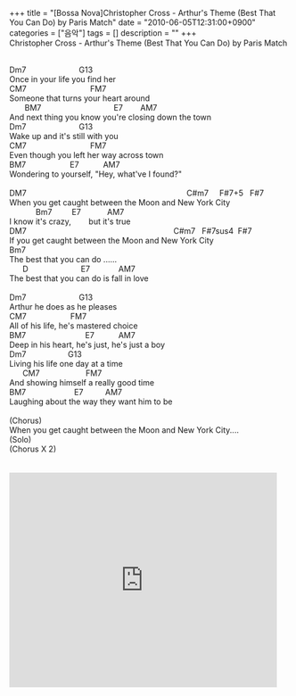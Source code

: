 +++
title = "[Bossa Nova]Christopher Cross - Arthur's Theme (Best That You Can Do) by Paris Match"
date = "2010-06-05T12:31:00+0900"
categories = ["음악"]
tags = []
description = ""
+++
<span class="copyright_entry" style="display:block;" title="[Bossa Nova]Christopher Cross - Arthur's Theme (Best That You Can Do) by Paris Match@@**@@http://shed.egloos.com/3309541"></span>Christopher Cross - Arthur's Theme (Best That You Can Do) by Paris Match
<br>
<div>
 <br>
</div>
<div>
 Dm7 &nbsp; &nbsp; &nbsp; &nbsp; &nbsp; &nbsp; &nbsp; &nbsp; &nbsp; &nbsp; &nbsp; &nbsp;G13
</div>
<div>
 Once in your life you find her&nbsp;
</div>
<div>
 CM7 &nbsp; &nbsp; &nbsp; &nbsp; &nbsp; &nbsp; &nbsp; &nbsp; &nbsp; &nbsp; &nbsp; &nbsp; &nbsp; &nbsp; FM7
</div>
<div>
 Someone that turns your heart around&nbsp;
</div>
<div>
 &nbsp;&nbsp; &nbsp; &nbsp; BM7 &nbsp; &nbsp; &nbsp; &nbsp; &nbsp; &nbsp; &nbsp; &nbsp; &nbsp; &nbsp; &nbsp; &nbsp; &nbsp; &nbsp; &nbsp; &nbsp; E7 &nbsp; &nbsp; &nbsp; &nbsp;AM7
</div>
<div>
 And next thing you know you're closing down the town&nbsp;
</div>
<div>
 Dm7 &nbsp; &nbsp; &nbsp; &nbsp; &nbsp; &nbsp; &nbsp; &nbsp; &nbsp; &nbsp; &nbsp; &nbsp;G13
</div>
<div>
 Wake up and it's still with you&nbsp;
</div>
<div>
 CM7 &nbsp; &nbsp; &nbsp; &nbsp; &nbsp; &nbsp; &nbsp; &nbsp; &nbsp; &nbsp; &nbsp; &nbsp; &nbsp; &nbsp; FM7
</div>
<div>
 Even though you left her way across town&nbsp;
</div>
<div>
 BM7 &nbsp; &nbsp; &nbsp; &nbsp; &nbsp; &nbsp; &nbsp; &nbsp; &nbsp; &nbsp;E7 &nbsp; &nbsp; &nbsp; &nbsp; &nbsp; AM7
</div>
<div>
 Wondering to yourself, "Hey, what've I found?"&nbsp;
</div>
<div>
 <br>
</div>
<div>
 DM7 &nbsp; &nbsp; &nbsp; &nbsp; &nbsp; &nbsp; &nbsp; &nbsp; &nbsp; &nbsp; &nbsp; &nbsp; &nbsp; &nbsp; &nbsp; &nbsp; &nbsp; &nbsp; &nbsp; &nbsp; &nbsp; &nbsp; &nbsp; &nbsp; &nbsp; &nbsp; &nbsp; &nbsp; &nbsp; &nbsp; &nbsp; &nbsp; &nbsp; &nbsp; &nbsp; &nbsp; C#m7 &nbsp; &nbsp; F#7+5 &nbsp; F#7
</div>
<div>
 When you get caught between the Moon and New York City&nbsp;
</div>
<div>
 &nbsp;&nbsp; &nbsp; &nbsp; &nbsp; &nbsp; &nbsp;Bm7 &nbsp; &nbsp; &nbsp; &nbsp; E7 &nbsp; &nbsp; &nbsp; &nbsp; &nbsp; &nbsp;AM7
</div>
<div>
 I know it's crazy, &nbsp; &nbsp; &nbsp; &nbsp;but it's true&nbsp;
</div>
<div>
 DM7 &nbsp; &nbsp; &nbsp; &nbsp; &nbsp; &nbsp; &nbsp; &nbsp; &nbsp; &nbsp; &nbsp; &nbsp; &nbsp; &nbsp; &nbsp; &nbsp; &nbsp; &nbsp; &nbsp; &nbsp; &nbsp; &nbsp; &nbsp; &nbsp; &nbsp; &nbsp; &nbsp; &nbsp; &nbsp; &nbsp; &nbsp; &nbsp; &nbsp; C#m7 &nbsp; F#7sus4 &nbsp;F#7
</div>
<div>
 If you get caught between the Moon and New York City&nbsp;
</div>
<div>
 Bm7 &nbsp; &nbsp; &nbsp; &nbsp; &nbsp; &nbsp; &nbsp;&nbsp;
</div>
<div>
 The best that you can do ......&nbsp;
</div>
<div>
 &nbsp;&nbsp; &nbsp; &nbsp;D &nbsp; &nbsp; &nbsp; &nbsp; &nbsp; &nbsp; &nbsp; &nbsp; &nbsp; &nbsp; &nbsp; &nbsp;E7 &nbsp; &nbsp; &nbsp; &nbsp; &nbsp; &nbsp; AM7
</div>
<div>
 The best that you can do is fall in love&nbsp;
</div>
<div>
 <br>
</div>
<div>
 Dm7 &nbsp; &nbsp; &nbsp; &nbsp; &nbsp; &nbsp; &nbsp; &nbsp; &nbsp; &nbsp; &nbsp; &nbsp;G13
</div>
<div>
 Arthur he does as he pleases&nbsp;
</div>
<div>
 CM7 &nbsp; &nbsp; &nbsp; &nbsp; &nbsp; &nbsp; &nbsp; &nbsp; &nbsp; &nbsp;FM7
</div>
<div>
 All of his life, he's mastered choice &nbsp;
</div>
<div>
 BM7 &nbsp; &nbsp; &nbsp; &nbsp; &nbsp; &nbsp; &nbsp; &nbsp; &nbsp; &nbsp; &nbsp; &nbsp; &nbsp; E7 &nbsp; &nbsp; &nbsp; &nbsp; &nbsp; AM7
</div>
<div>
 Deep in his heart, he's just, he's just a boy&nbsp;
</div>
<div>
 Dm7 &nbsp; &nbsp; &nbsp; &nbsp; &nbsp; &nbsp; &nbsp; &nbsp; &nbsp; G13
</div>
<div>
 Living his life one day at a time&nbsp;
</div>
<div>
 &nbsp;&nbsp; &nbsp; &nbsp;CM7 &nbsp; &nbsp; &nbsp; &nbsp; &nbsp; &nbsp; &nbsp; &nbsp; &nbsp; &nbsp; FM7
</div>
<div>
 And showing himself a really good time&nbsp;
</div>
<div>
 BM7 &nbsp; &nbsp; &nbsp; &nbsp; &nbsp; &nbsp; &nbsp; &nbsp; &nbsp; &nbsp; &nbsp;E7 &nbsp; &nbsp; &nbsp; &nbsp; &nbsp;AM7
</div>
<div>
 Laughing about the way they want him to be&nbsp;
</div>
<div>
 <br>
</div>
<div>
 (Chorus)
</div>
<div>
 When you get caught between the Moon and New York City....&nbsp;
</div>
<div>
 (Solo)
</div>
<div>
 (Chorus X 2)
</div>
<div>
 <br>
</div>
<br>
<embed src="http://www.youtube.com/v/8y1LFvSYepY&amp;hl=ko_KR&amp;fs=1&amp;" width="480" height="385" type="application/x-shockwave-flash" allowscriptaccess="always" allowfullscreen="true"> 
<!--
       <rdf:RDF xmlns:rdf="http://www.w3.org/1999/02/22-rdf-syntax-ns#"
		    xmlns:dc="http://purl.org/dc/elements/1.1/"
		    xmlns:trackback="http://madskills.com/public/xml/rss/module/trackback/">
       <rdf:Description
	        rdf:about="http://shed.egloos.com/3309541"
	        dc:identifier="http://shed.egloos.com/3309541"
	        dc:title="[Bossa Nova]Christopher Cross - Arthur's Theme (Best That You Can Do) by Paris Match"
	        trackback:ping="http://shed.egloos.com/tb/3309541"/>
       </rdf:RDF>
       -->

<ul></ul>